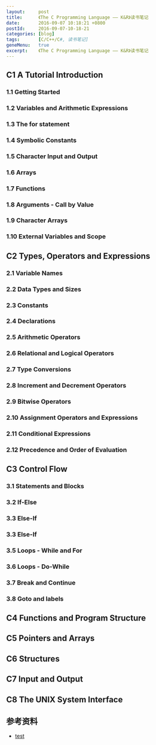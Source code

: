 ```yaml
---
layout:     post
title:      《The C Programming Language —— K&R》读书笔记
date:       2016-09-07 10:18:21 +0800
postId:     2016-09-07-10-18-21
categories: [blog]
tags:       [C/C++/C#, 读书笔记]
geneMenu:   true
excerpt:    《The C Programming Language —— K&R》读书笔记
---
```


## C1 A Tutorial Introduction

### 1.1 Getting Started

### 1.2 Variables and Arithmetic Expressions

### 1.3 The for statement

### 1.4 Symbolic Constants

### 1.5 Character Input and Output

### 1.6 Arrays

### 1.7 Functions

### 1.8 Arguments - Call by Value

### 1.9 Character Arrays

### 1.10 External Variables and Scope

## C2 Types, Operators and Expressions

### 2.1 Variable Names

### 2.2 Data Types and Sizes

### 2.3 Constants

### 2.4 Declarations

### 2.5 Arithmetic Operators

### 2.6 Relational and Logical Operators

### 2.7 Type Conversions

### 2.8 Increment and Decrement Operators

### 2.9 Bitwise Operators

### 2.10 Assignment Operators and Expressions

### 2.11 Conditional Expressions

### 2.12 Precedence and Order of Evaluation

## C3 Control Flow

### 3.1 Statements and Blocks

### 3.2 If-Else

### 3.3 Else-If

### 3.3 Else-If

### 3.5 Loops - While and For

### 3.6 Loops - Do-While

### 3.7 Break and Continue

### 3.8 Goto and labels

## C4 Functions and Program Structure
## C5 Pointers and Arrays
## C6 Structures
## C7 Input and Output
## C8 The UNIX System Interface

## 参考资料

* [test](test.html)

```java
```



